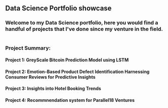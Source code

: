 ## Data Science Portfolio showcase
### Welcome to my Data Science portfolio, here you would find a handful of projects that I've done since my venture in the field.
#

### Project Summary: 
#### Project 1: GreyScale Bitcoin Prediction Model using LSTM
#### Project 2: Emotion-Based Product Defect Identification Harnessing Consumer Reviews for Predictive Insights
#### Project 3: Insights into Hotel Booking Trends
#### Project 4: Recommnendation system for Parallel18 Ventures 
